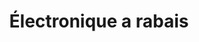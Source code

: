 ---
title: "Électronique a rabais"
url: /trois-rivieres/electronique-a-rabais/
shop: Radiotechnik
---